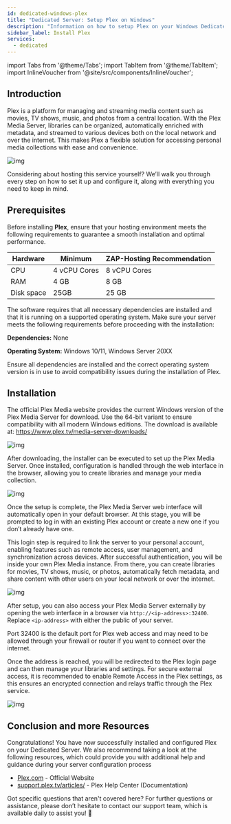 ```yaml
---
id: dedicated-windows-plex
title: "Dedicated Server: Setup Plex on Windows"
description: "Information on how to setup Plex on your Windows Dedicated Server from ZAP-Hosting"
sidebar_label: Install Plex
services:
  - dedicated
---
```


import Tabs from '@theme/Tabs';
import TabItem from '@theme/TabItem';
import InlineVoucher from '@site/src/components/InlineVoucher';

## Introduction

Plex is a platform for managing and streaming media content such as movies, TV shows, music, and photos from a central location. With the Plex Media Server, libraries can be organized, automatically enriched with metadata, and streamed to various devices both on the local network and over the internet. This makes Plex a flexible solution for accessing personal media collections with ease and convenience.

![img](https://screensaver01.zap-hosting.com/index.php/s/68xdESEHimoY9Jp/preview)

Considering about hosting this service yourself? We’ll walk you through every step on how to set it up and configure it, along with everything you need to keep in mind.

<InlineVoucher />



## Prerequisites

Before installing **Plex**, ensure that your hosting environment meets the following requirements to guarantee a smooth installation and optimal performance.

| Hardware   | Minimum      | ZAP-Hosting Recommendation |
| ---------- | ------------ | -------------------------- |
| CPU        | 4 vCPU Cores | 8 vCPU Cores               |
| RAM        | 4 GB         | 8 GB                       |
| Disk space | 25GB         | 25 GB                      |

The software requires that all necessary dependencies are installed and that it is running on a supported operating system. Make sure your server meets the following requirements before proceeding with the installation:

**Dependencies:** None

**Operating System:** Windows 10/11, Windows Server 20XX

Ensure all dependencies are installed and the correct operating system version is in use to avoid compatibility issues during the installation of Plex.



## Installation

The official Plex Media website provides the current Windows version of the Plex Media Server for download. Use the 64-bit variant to ensure compatibility with all modern Windows editions. The download is available at: https://www.plex.tv/media-server-downloads/

![img](https://screensaver01.zap-hosting.com/index.php/s/d3b4mZsiQ4iqXrL/preview)

After downloading, the installer can be executed to set up the Plex Media Server. Once installed, configuration is handled through the web interface in the browser, allowing you to create libraries and manage your media collection.

![img](https://screensaver01.zap-hosting.com/index.php/s/5TnmMeRkdLAt2RJ/download)

Once the setup is complete, the Plex Media Server web interface will automatically open in your default browser. At this stage, you will be prompted to log in with an existing Plex account or create a new one if you don’t already have one. 

This login step is required to link the server to your personal account, enabling features such as remote access, user management, and synchronization across devices. After successful authentication, you will be inside your own Plex Media instance. From there, you can create libraries for movies, TV shows, music, or photos, automatically fetch metadata, and share content with other users on your local network or over the internet.

![img](https://screensaver01.zap-hosting.com/index.php/s/HmQPZGsBqxqPHmy/download)

After setup, you can also access your Plex Media Server externally by opening the web interface in a browser via `http://<ip-address>:32400`. Replace `<ip-address>` with either the public of your server. 

Port 32400 is the default port for Plex web access and may need to be allowed through your firewall or router if you want to connect over the internet. 

Once the address is reached, you will be redirected to the Plex login page and can then manage your libraries and settings. For secure external access, it is recommended to enable Remote Access in the Plex settings, as this ensures an encrypted connection and relays traffic through the Plex service.

![img](https://screensaver01.zap-hosting.com/index.php/s/jfQxZ6e4BGMfen5/preview)

## Conclusion and more Resources

Congratulations! You have now successfully installed and configured Plex on your Dedicated Server. We also recommend taking a look at the following resources, which could provide you with additional help and guidance during your server configuration process

- [Plex.com](https://Plex.com/) - Official Website
- [support.plex.tv/articles/](https://support.plex.tv/articles/) - Plex Help Center (Documentation)

Got specific questions that aren't covered here? For further questions or assistance, please don’t hesitate to contact our support team, which is available daily to assist you! 🙂



<InlineVoucher />